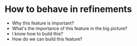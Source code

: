 # How to behave in refinements

- Why this feature is important?
- What's the importance of this feature in the big picture?
- I know how to build this?
- How do we can build this feature?
